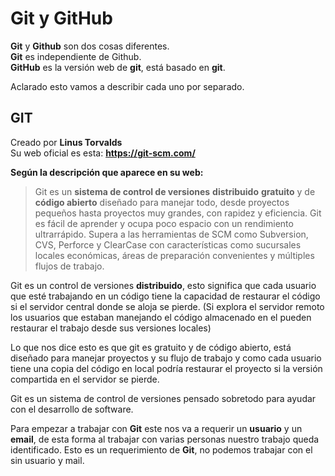 # **Git y GitHub**

**Git** y **Github** son dos cosas diferentes.    
**Git** es independiente de Github.    
**GitHub** es la versión web de **git**, está basado en **git**.    

Aclarado esto vamos a describir cada uno por separado.    

## **GIT**

Creado por **Linus Torvalds**       
Su web oficial es esta: **https://git-scm.com/**    

**Según la descripción que aparece en su web:**   
> Git es un **sistema de control de versiones** **distribuido** **gratuito** y de **código abierto** diseñado para manejar todo, desde proyectos pequeños hasta proyectos muy grandes, con rapidez y eficiencia.
> Git es fácil de aprender y ocupa poco espacio con un rendimiento ultrarrápido. Supera a las herramientas de SCM como Subversion, CVS, Perforce y ClearCase con características como sucursales locales económicas, áreas de preparación convenientes y múltiples flujos de trabajo.

Git es un control de versiones **distribuido**, esto significa que cada usuario que esté trabajando en un código tiene la capacidad de restaurar el código si el servidor central donde se aloja se pierde. (Si explora el servidor remoto los usuarios que estaban manejando el código almacenado en el pueden restaurar el trabajo desde sus versiones locales)

Lo que nos dice esto es que git es gratuito y de código abierto, está diseñado para manejar proyectos y su flujo de trabajo y como cada usuario tiene una copia del código en local podría restaurar el proyecto si la versión compartida en el servidor se pierde.

Git es un sistema de control de versiones pensado sobretodo para ayudar con el desarrollo de software.

Para empezar a trabajar con **Git** este nos va a requerir un **usuario** y un **email**, de esta forma al trabajar con varias personas nuestro trabajo queda identificado. Esto es un requerimiento de **Git**, no podemos trabajar con el sin usuario y mail.

